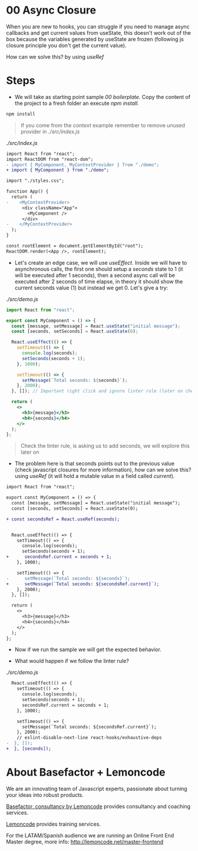 # 00 Async Closure

When you are new to hooks, you can struggle if you need to manage async callbacks and get
current values from useState, this doesn't work out of the box because the variables
generated by useState are frozen (following js closure principle you don't get the current
value).

How can we solve this? by using _useRef_

# Steps

- We will take as starting point sample _00 boilerplate_. Copy the content of the
  project to a fresh folder an execute _npm install_.

```bash
npm install
```

> If you come from the _context_ example remember to remove unused provider in _./src/index.js_

_./src/index.js_

```diff
import React from "react";
import ReactDOM from "react-dom";
- import { MyComponent, MyContextProvider } from "./demo";
+ import { MyComponent } from "./demo";

import "./styles.css";

function App() {
  return (
-    <MyContextProvider>
      <div className="App">
        <MyComponent />
      </div>
-    </MyContextProvider>
  );
}

const rootElement = document.getElementById("root");
ReactDOM.render(<App />, rootElement);
```


- Let's create an edge case, we will use _useEffect_. Inside we will have to asynchronous calls,
  the first one should setup a _seconds_ state to 1 (it will be executed after 1 seconds), then
  a second async call will be executed after 2 seconds of time elapse, in theory it should
  show the current seconds value (1) but instead we get 0. Let's give a try:

_./src/demo.js_

```jsx
import React from "react";

export const MyComponent = () => {
  const [message, setMessage] = React.useState("initial message");
  const [seconds, setSeconds] = React.useState(0);

  React.useEffect(() => {
    setTimeout(() => {
      console.log(seconds);
      setSeconds(seconds + 1);
    }, 1000);

    setTimeout(() => {
      setMessage(`Total seconds: ${seconds}`);
    }, 2000);
  }, []); // Important right click and ignore linter rule (later on check what happens)

  return (
    <>
      <h3>{message}</h3>
      <h4>{seconds}</h4>
    </>
  );
};
```

> Check the linter rule, is asking us to add seconds, we will explore this later on

- The problem here is that seconds points out to the previous value (check javascript closures
  for more information), how can we solve this? using _useRef_ (it will hold a mutable value in
  a field called _current_).

```diff
import React from "react";

export const MyComponent = () => {
  const [message, setMessage] = React.useState("initial message");
  const [seconds, setSeconds] = React.useState(0);

+ const secondsRef = React.useRef(seconds);


  React.useEffect(() => {
    setTimeout(() => {
      console.log(seconds);
      setSeconds(seconds + 1);
+      secondsRef.current = seconds + 1;
    }, 1000);

    setTimeout(() => {
-      setMessage(`Total seconds: ${seconds}`);
+      setMessage(`Total seconds: ${secondsRef.current}`);
    }, 2000);
  }, []);

  return (
    <>
      <h3>{message}</h3>
      <h4>{seconds}</h4>
    </>
  );
};
```

- Now if we run the sample we will get the expected behavior.

- What would happen if we follow the linter rule?

_./src/demo.js_

```diff
  React.useEffect(() => {
    setTimeout(() => {
      console.log(seconds);
      setSeconds(seconds + 1);
      secondsRef.current = seconds + 1;
    }, 1000);

    setTimeout(() => {
      setMessage(`Total seconds: ${secondsRef.current}`);
    }, 2000);
    // eslint-disable-next-line react-hooks/exhaustive-deps
-  }, []);
+  }, [seconds]);
```

# About Basefactor + Lemoncode

We are an innovating team of Javascript experts, passionate about turning your ideas into robust products.

[Basefactor, consultancy by Lemoncode](http://www.basefactor.com) provides consultancy and coaching services.

[Lemoncode](http://lemoncode.net/services/en/#en-home) provides training services.

For the LATAM/Spanish audience we are running an Online Front End Master degree, more info: http://lemoncode.net/master-frontend
